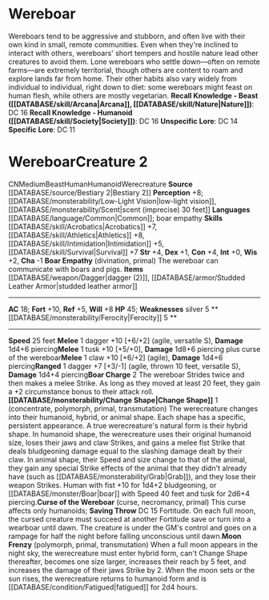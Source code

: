 ﻿---
ac: '18'
alignment: CN
all_resistance: null
burrow_speed: null
charisma: '-1'
climb_speed: null
constitution: '+4'
creature_ability:
- Boar Charge
- Boar Empathy
- Change Shape
- Curse of the Wereboar
- Ferocity
- Moon Frenzy
creature_family: '[[DATABASE/monsterfamily/Werecreature|Werecreature]]'
dexterity: '+1'
element: null
fly_speed: null
fortitude: '+10'
hardness: null
hp: '45'
id: '857'
immunity: null
intelligence: '+0'
land_speed: '25'
language:
- '[[DATABASE/language/Common|Common]] ; boar empathy'
level: '2'
max_speed: '25'
name: Wereboar
perception: '+8'
rarity: Common
reflex: '+5'
resistance: null
rus_type_level: null
school: null
sense:
- '[[DATABASE/monsterability/Low-Light Vision|low-light vision]]'
- '[[DATABASE/monsterability/Scent|scent (imprecise) 30 feet]]'
size: Medium
skill:
- '[[DATABASE/skill/Acrobatics|Acrobatics]] +7'
- '[[DATABASE/skill/Athletics|Athletics]] +8'
- '[[DATABASE/skill/Intimidation|Intimidation]] +5'
- '[[DATABASE/skill/Survival|Survival]] +7'
source: '[[DATABASE/source/Bestiary 2|Bestiary 2]]'
speed:
- 25 feet
spell: null
strength: '+4'
strength_req: '4'
strongest_save:
- Fortitude
swim_speed: null
trait:
- '[[DATABASE/trait/Beast|Beast]]'
- '[[DATABASE/trait/Human|Human]]'
- '[[DATABASE/trait/Humanoid|Humanoid]]'
- '[[DATABASE/trait/Werecreature|Werecreature]]'
type: Creature
vision: Low-light vision
weakest_save:
- Reflex
weakness:
- silver 5
will: '+8'
wisdom: '+2'

---
# Wereboar

Wereboars tend to be aggressive and stubborn, and often live with their own kind in small, remote communities. Even when they're inclined to interact with others, wereboars' short tempers and hostile nature lead other creatures to avoid them. Lone wereboars who settle down—often on remote farms—are extremely territorial, though others are content to roam and explore lands far from home. Their other habits also vary widely from individual to individual, right down to diet: some wereboars might feast on human flesh, while others are mostly vegetarian.
**Recall Knowledge - Beast ([[DATABASE/skill/Arcana|Arcana]], [[DATABASE/skill/Nature|Nature]])**: DC 16
**Recall Knowledge - Humanoid ([[DATABASE/skill/Society|Society]])**: DC 16
**Unspecific Lore**: DC 14
**Specific Lore**: DC 11

# Wereboar<span class="item-type">Creature 2</span>

<span class="trait-alignment item-trait">CN</span><span class="trait-size item-trait">Medium</span><span class="item-trait">Beast</span><span class="item-trait">Human</span><span class="item-trait">Humanoid</span><span class="item-trait">Werecreature</span>
**Source** [[DATABASE/source/Bestiary 2|Bestiary 2]] 
**Perception** +8; [[DATABASE/monsterability/Low-Light Vision|low-light vision]], [[DATABASE/monsterability/Scent|scent (imprecise) 30 feet]]
**Languages** [[DATABASE/language/Common|Common]]; boar empathy
**Skills** [[DATABASE/skill/Acrobatics|Acrobatics]] +7, [[DATABASE/skill/Athletics|Athletics]] +8, [[DATABASE/skill/Intimidation|Intimidation]] +5, [[DATABASE/skill/Survival|Survival]] +7
**Str** +4, **Dex** +1, **Con** +4, **Int** +0, **Wis** +2, **Cha** -1
**Boar Empathy** (divination, primal) The wereboar can communicate with boars and pigs.
**Items** [[DATABASE/weapon/Dagger|dagger (2)]], [[DATABASE/armor/Studded Leather Armor|studded leather armor]]

---
**AC** 18; **Fort** +10, **Ref** +5, **Will** +8
**HP** 45; **Weaknesses** silver 5
<span class="in-box-ability">**[[DATABASE/monsterability/Ferocity|Ferocity]] <span class="action-icon">5</span> ** </span>

---
**Speed** 25 feet
<span class="in-box-ability">**Melee** <span class="action-icon">1</span> dagger +10 [+6/+2] (agile, versatile S), **Damage** 1d4+6 piercing</span><span class="in-box-ability">**Melee** <span class="action-icon">1</span> tusk +10 [+5/+0], **Damage** 1d8+6 piercing plus curse of the wereboar</span><span class="in-box-ability">**Melee** <span class="action-icon">1</span> claw +10 [+6/+2] (agile), **Damage** 1d4+6 piercing</span><span class="in-box-ability">**Ranged** <span class="action-icon">1</span> dagger +7 [+3/-1] (agile, thrown 10 feet, versatile S), **Damage** 1d4+4 piercing</span><span class="in-box-ability">**Boar Charge** <span class="action-icon">2</span> The wereboar Strides twice and then makes a melee Strike. As long as they moved at least 20 feet, they gain a +2 circumstance bonus to their attack roll.</span><span class="in-box-ability">**[[DATABASE/monsterability/Change Shape|Change Shape]]** <span class="action-icon">1</span> (concentrate, polymorph, primal, transmutation) The werecreature changes into their humanoid, hybrid, or animal shape. Each shape has a specific, persistent appearance. A true werecreature's natural form is their hybrid shape. In humanoid shape, the werecreature uses their original humanoid size, loses their jaws and claw Strikes, and gains a melee fist Strike that deals bludgeoning damage equal to the slashing damage dealt by their claw. In animal shape, their Speed and size change to that of the animal, they gain any special Strike effects of the animal that they didn't already have (such as [[DATABASE/monsterability/Grab|Grab]]), and they lose their weapon Strikes.
Human with fist +10 for 1d4+2 bludgeoning, or [[DATABASE/monster/Boar|boar]] with Speed 40 feet and tusk for 2d6+4 piercing.</span><span class="in-box-ability">**Curse of the Wereboar** (curse, necromancy, primal) This curse affects only humanoids; **Saving Throw** DC 15 Fortitude. On each full moon, the cursed creature must succeed at another Fortitude save or turn into a wearboar until dawn. The creature is under the GM's control and goes on a rampage for half the night before falling unconscious until dawn.</span><span class="in-box-ability">**Moon Frenzy** (polymorph, primal, transmutation) When a full moon appears in the night sky, the werecreature must enter hybrid form, can't Change Shape thereafter, becomes one size larger, increases their reach by 5 feet, and increases the damage of their jaws Strike by 2. When the moon sets or the sun rises, the werecreature returns to humanoid form and is [[DATABASE/condition/Fatigued|fatigued]] for 2d4 hours.</span>